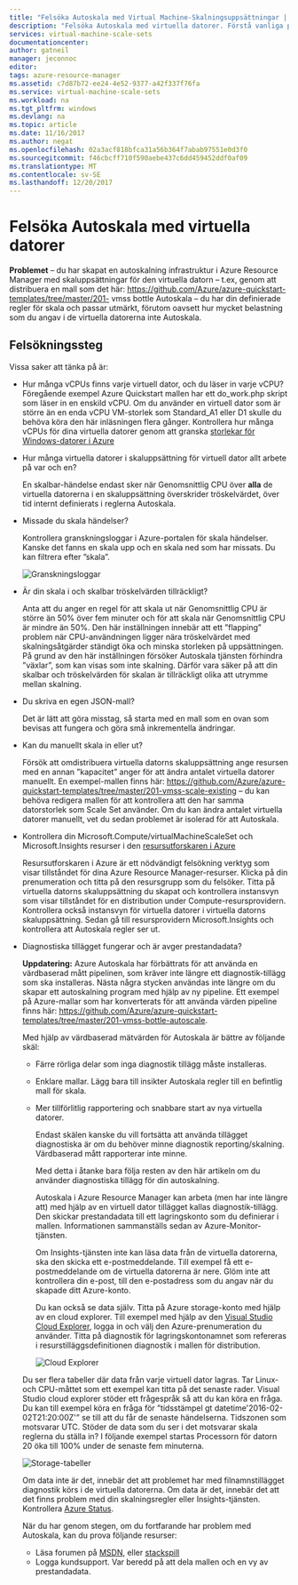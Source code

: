 ```yaml
---
title: "Felsöka Autoskala med Virtual Machine-Skalningsuppsättningar | Microsoft Docs"
description: "Felsöka Autoskala med virtuella datorer. Förstå vanliga problem och hur du löser dem."
services: virtual-machine-scale-sets
documentationcenter: 
author: gatneil
manager: jeconnoc
editor: 
tags: azure-resource-manager
ms.assetid: c7d87b72-ee24-4e52-9377-a42f337f76fa
ms.service: virtual-machine-scale-sets
ms.workload: na
ms.tgt_pltfrm: windows
ms.devlang: na
ms.topic: article
ms.date: 11/16/2017
ms.author: negat
ms.openlocfilehash: 02a3acf818bfca31a56b364f7abab97551e0d3f0
ms.sourcegitcommit: f46cbcff710f590aebe437c6dd459452ddf0af09
ms.translationtype: MT
ms.contentlocale: sv-SE
ms.lasthandoff: 12/20/2017
---
```

# <a name="troubleshooting-autoscale-with-virtual-machine-scale-sets"></a>Felsöka Autoskala med virtuella datorer
**Problemet** – du har skapat en autoskalning infrastruktur i Azure Resource Manager med skaluppsättningar för den virtuella datorn – t.ex, genom att distribuera en mall som det här: https://github.com/Azure/azure-quickstart-templates/tree/master/201- vmss bottle Autoskala – du har din definierade regler för skala och passar utmärkt, förutom oavsett hur mycket belastning som du angav i de virtuella datorerna inte Autoskala.

## <a name="troubleshooting-steps"></a>Felsökningssteg
Vissa saker att tänka på är:

* Hur många vCPUs finns varje virtuell dator, och du läser in varje vCPU?
  Föregående exempel Azure Quickstart mallen har ett do_work.php skript som läser in en enskild vCPU. Om du använder en virtuell dator som är större än en enda vCPU VM-storlek som Standard_A1 eller D1 skulle du behöva köra den här inläsningen flera gånger. Kontrollera hur många vCPUs för dina virtuella datorer genom att granska [storlekar för Windows-datorer i Azure](../virtual-machines/windows/sizes.md?toc=%2fazure%2fvirtual-machines%2fwindows%2ftoc.json)
* Hur många virtuella datorer i skaluppsättning för virtuell dator allt arbete på var och en?
  
    En skalbar-händelse endast sker när Genomsnittlig CPU över **alla** de virtuella datorerna i en skaluppsättning överskrider tröskelvärdet, över tid internt definierats i reglerna Autoskala.
* Missade du skala händelser?
  
    Kontrollera granskningsloggar i Azure-portalen för skala händelser. Kanske det fanns en skala upp och en skala ned som har missats. Du kan filtrera efter ”skala”.
  
    ![Granskningsloggar][audit]
* Är din skala i och skalbar tröskelvärden tillräckligt?
  
    Anta att du anger en regel för att skala ut när Genomsnittlig CPU är större än 50% över fem minuter och för att skala när Genomsnittlig CPU är mindre än 50%. Den här inställningen innebär att ett ”flapping” problem när CPU-användningen ligger nära tröskelvärdet med skalningsåtgärder ständigt öka och minska storleken på uppsättningen. På grund av den här inställningen försöker Autoskala tjänsten förhindra ”växlar”, som kan visas som inte skalning. Därför vara säker på att din skalbar och tröskelvärden för skalan är tillräckligt olika att utrymme mellan skalning.
* Du skriva en egen JSON-mall?
  
    Det är lätt att göra misstag, så starta med en mall som en ovan som bevisas att fungera och göra små inkrementella ändringar. 
* Kan du manuellt skala in eller ut?
  
    Försök att omdistribuera virtuella datorns skaluppsättning ange resursen med en annan ”kapacitet” anger för att ändra antalet virtuella datorer manuellt. En exempel-mallen finns här: https://github.com/Azure/azure-quickstart-templates/tree/master/201-vmss-scale-existing – du kan behöva redigera mallen för att kontrollera att den har samma datorstorlek som Scale Set använder. Om du kan ändra antalet virtuella datorer manuellt, vet du sedan problemet är isolerad för att Autoskala.
* Kontrollera din Microsoft.Compute/virtualMachineScaleSet och Microsoft.Insights resurser i den [resursutforskaren i Azure](https://resources.azure.com/)
  
    Resursutforskaren i Azure är ett nödvändigt felsökning verktyg som visar tillståndet för dina Azure Resource Manager-resurser. Klicka på din prenumeration och titta på den resursgrupp som du felsöker. Titta på virtuella datorns skaluppsättning du skapat och kontrollera instansvyn som visar tillståndet för en distribution under Compute-resursprovidern. Kontrollera också instansvyn för virtuella datorer i virtuella datorns skaluppsättning. Sedan gå till resursprovidern Microsoft.Insights och kontrollera att Autoskala regler ser ut.
* Diagnostiska tillägget fungerar och är avger prestandadata?
  
    **Uppdatering:** Azure Autoskala har förbättrats för att använda en värdbaserad mått pipelinen, som kräver inte längre ett diagnostik-tillägg som ska installeras. Nästa några stycken användas inte längre om du skapar ett autoskalning program med hjälp av ny pipeline. Ett exempel på Azure-mallar som har konverterats för att använda värden pipeline finns här: https://github.com/Azure/azure-quickstart-templates/tree/master/201-vmss-bottle-autoscale. 
  
    Med hjälp av värdbaserad mätvärden för Autoskala är bättre av följande skäl:
  
  * Färre rörliga delar som inga diagnostik tillägg måste installeras.
  * Enklare mallar. Lägg bara till insikter Autoskala regler till en befintlig mall för skala.
  * Mer tillförlitlig rapportering och snabbare start av nya virtuella datorer.
    
    Endast skälen kanske du vill fortsätta att använda tillägget diagnostiska är om du behöver minne diagnostik reporting/skalning. Värdbaserad mått rapporterar inte minne.
    
    Med detta i åtanke bara följa resten av den här artikeln om du använder diagnostiska tillägg för din autoskalning.
    
    Autoskala i Azure Resource Manager kan arbeta (men har inte längre att) med hjälp av en virtuell dator tillägget kallas diagnostik-tillägg. Den skickar prestandadata till ett lagringskonto som du definierar i mallen. Informationen sammanställs sedan av Azure-Monitor-tjänsten.
    
    Om Insights-tjänsten inte kan läsa data från de virtuella datorerna, ska den skicka ett e-postmeddelande. Till exempel få ett e-postmeddelande om de virtuella datorerna är nere. Glöm inte att kontrollera din e-post, till den e-postadress som du angav när du skapade ditt Azure-konto.
    
    Du kan också se data själv. Titta på Azure storage-konto med hjälp av en cloud explorer. Till exempel med hjälp av den [Visual Studio Cloud Explorer](https://visualstudiogallery.msdn.microsoft.com/aaef6e67-4d99-40bc-aacf-662237db85a2), logga in och välj den Azure-prenumeration du använder. Titta på diagnostik för lagringskontonamnet som refereras i resurstilläggsdefinitionen diagnostik i mallen för distribution.
    
    ![Cloud Explorer][explorer]
    
   Du ser flera tabeller där data från varje virtuell dator lagras. Tar Linux- och CPU-måttet som ett exempel kan titta på det senaste rader. Visual Studio cloud explorer stöder ett frågespråk så att du kan köra en fråga. Du kan till exempel köra en fråga för ”tidsstämpel gt datetime'2016-02-02T21:20:00Z'” se till att du får de senaste händelserna. Tidszonen som motsvarar UTC. Stöder de data som du ser i det motsvarar skala reglerna du ställa in? I följande exempel startas Processorn för datorn 20 öka till 100% under de senaste fem minuterna.
    
    ![Storage-tabeller][tables]
    
    Om data inte är det, innebär det att problemet har med filnamnstillägget diagnostik körs i de virtuella datorerna. Om data är det, innebär det att det finns problem med din skalningsregler eller Insights-tjänsten. Kontrollera [Azure Status](https://azure.microsoft.com/status/).
    
    När du har genom stegen, om du fortfarande har problem med Autoskala, kan du prova följande resurser: 
    * Läsa forumen på [MSDN](https://social.msdn.microsoft.com/forums/azure/home?category=windowsazureplatform%2Cazuremarketplace%2Cwindowsazureplatformctp), eller [stackspill](http://stackoverflow.com/questions/tagged/azure) 
    * Logga kundsupport. Var beredd på att dela mallen och en vy av prestandadata.

[audit]: ./media/virtual-machine-scale-sets-troubleshoot/image3.png
[explorer]: ./media/virtual-machine-scale-sets-troubleshoot/image1.png
[tables]: ./media/virtual-machine-scale-sets-troubleshoot/image4.png
